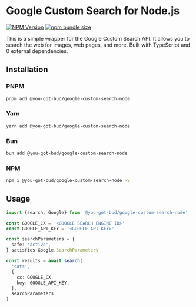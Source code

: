 # Google Custom Search for Node.js

[![NPM Version](https://img.shields.io/npm/v/%40you-got-bud%2Fgoogle-custom-search-node)](https://www.npmjs.com/package/@you-got-bud/google-custom-search-node) [![npm bundle size](https://img.shields.io/bundlephobia/minzip/%40you-got-bud%2Fgoogle-custom-search-node?style=flat)](https://bundlephobia.com/package/@you-got-bud%2fgoogle-custom-search-node)

This is a simple wrapper for the Google Custom Search API. It allows you to search the web for images, web pages, and more. Built with TypeScript and 0 external dependencies.

## Installation

### PNPM

```bash
pnpm add @you-got-bud/google-custom-search-node
```

### Yarn

```bash
yarn add @you-got-bud/google-custom-search-node
```

### Bun

```bash
bun add @you-got-bud/google-custom-search-node
```

### NPM

```bash
npm i @you-got-bud/google-custom-search-node -S
```

## Usage

```typescript
import {search, Google} from '@you-got-bud/google-custom-search-node'

const GOOGLE_CX = '<GOOGLE SEARCH ENGINE ID>'
const GOOGLE_API_KEY = '<GOOGLE API KEY>'

const searchParameters = {
  safe: 'active',
} satisfies Google.SearchParameters

const results = await search(
  'cats',
  {
    cx: GOOGLE_CX,
    key: GOOGLE_API_KEY,
  },
  searchParameters
)
```
